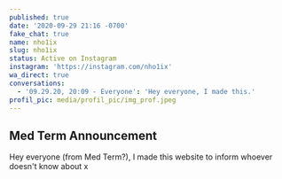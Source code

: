 ```yaml
---
published: true
date: '2020-09-29 21:16 -0700'
fake_chat: true
name: nho1ix
slug: nho1ix
status: Active on Instagram
instagram: 'https://instagram.com/nho1ix'
wa_direct: true
conversations:
  - '09.29.20, 20:09 - Everyone': 'Hey everyone, I made this.'
profil_pic: media/profil_pic/img_prof.jpeg
---
```

## Med Term Announcement

Hey everyone (from Med Term?), I made this website to inform whoever doesn't
know about x
